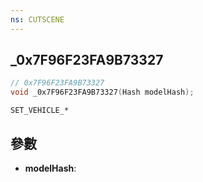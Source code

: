 ```yaml
---
ns: CUTSCENE
---
```

## _0x7F96F23FA9B73327

```c
// 0x7F96F23FA9B73327
void _0x7F96F23FA9B73327(Hash modelHash);
```

```
SET_VEHICLE_*
```

## 參數
* **modelHash**: 

